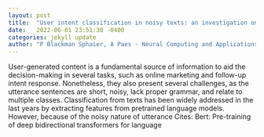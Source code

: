```yaml
---
layout: post
title:  "User intent classification in noisy texts: an investigation on neural language models"
date:   2022-06-01 23:51:30 -0400
categories: jekyll update
author: "P Blackman Sphaier, A Paes - Neural Computing and Applications, 2022"
---
```

User-generated content is a fundamental source of information to aid the decision-making in several tasks, such as online marketing and follow-up intent response. Nonetheless, they also present several challenges, as the utterance sentences are short, noisy, lack proper grammar, and relate to multiple classes. Classification from texts has been widely addressed in the last years by extracting features from pretrained language models. However, because of the noisy nature of utterance  Cites: Bert: Pre-training of deep bidirectional transformers for language